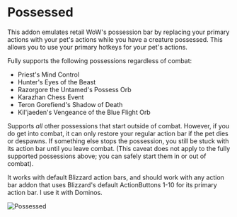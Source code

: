 # Possessed

This addon emulates retail WoW's possession bar by replacing your primary actions with your pet's actions while you have a creature possessed. This allows you to use your primary hotkeys for your pet's actions.

Fully supports the following possessions regardless of combat:
* Priest's Mind Control
* Hunter's Eyes of the Beast
* Razorgore the Untamed's Possess Orb
* Karazhan Chess Event
* Teron Gorefiend's Shadow of Death
* Kil'jaeden's Vengeance of the Blue Flight Orb

Supports *all* other possessions that start outside of combat. However, if you do get into combat, it can only restore your regular action bar if the pet dies or despawns. If something else stops the possession, you still be stuck with its action bar until you leave combat. (This caveat does not apply to the fully supported possessions above; you can safely start them in or out of combat).

It works with default Blizzard action bars, and should work with any action bar addon that uses Blizzard's default ActionButtons 1-10 for its primary action bar. I use it with Dominos.

![Possessed](https://user-images.githubusercontent.com/7716908/164815005-04fd46c0-33b5-4562-9747-1f5168617c9d.png)
